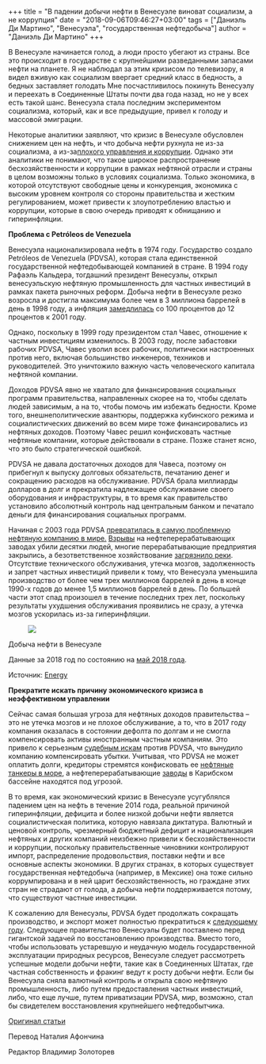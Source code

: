 +++
title = "В падении добычи нефти в Венесуэле виноват социализм, а не коррупция"
date = "2018-09-06T09:46:27+03:00"
tags = ["Даниэль Ди Мартино", "Венесуэла", "государственная нефтедобыча"]
author = "Даниэль Ди Мартино"
+++

В Венесуэле начинается голод, а люди просто убегают из страны. Все это происходит в государстве с крупнейшими разведанными запасами нефти на планете. Я не наблюдал за этим кризисом по телевизору, я видел вживую как социализм ввергает средний класс в бедность, а бедных заставляет голодать Мне посчастливилось покинуть Венесуэлу и переехать в Соединенные Штаты почти два года назад, но не у всех есть такой шанс. Венесуэла стала последним экспериментом социализма, который, как и все предыдущие, привел к голоду и массовой эмиграции.

Некоторые аналитики заявляют, что кризис в Венесуэле обусловлен снижением цен на нефть, и что добыча нефти рухнула не из-за социализма, а из-за[плохого управления и коррупции](https://www.youtube.com/watch?v=IYfgvS0FA7U). Однако эти аналитики не понимают, что такое широкое распространение бесхозяйственности и коррупции в рамках нефтяной отрасли и страны в целом возможны только в условиях социализма. Только экономика, в которой отсутствуют свободные цены и конкуренция, экономика с высоким уровнем контроля со стороны правительства и жестким регулированием, может привести к злоупотреблению властью и коррупции, которые в свою очередь приводят к обнищанию и гиперинфляции.

**Проблема с Petróleos de Venezuela**

Венесуэла национализировала нефть в 1974 году. Государство создало Petróleos de Venezuela (PDVSA), которая стала единственной государственной нефтедобывающей компанией в стране. В 1994 году Рафаэль Кальдера, тогдашний президент Венесуэлы, открыл венесуэльскую нефтяную промышленность для частных инвестиций в рамках пакета рыночных реформ. Добыча нефти в Венесуэле резко возросла и достигла максимума более чем в 3 миллиона баррелей в день в 1998 году, а инфляция [замедлилась](https://data.worldbank.org/indicator/FP.CPI.TOTL.ZG?end=2001&locations=VE&start=1993) со 100 процентов до 12 процентов к 2001 году.

Однако, поскольку в 1999 году президентом стал Чавес, отношение к частным инвестициям изменилось. В 2003 году, после забастовки рабочих PDVSA, Чавес уволил всех рабочих, политически настроенных против него, включая большинство инженеров, техников и руководителей. Это уничтожило важную часть человеческого капитала нефтяной компании.

Доходов PDVSA явно не хватало для финансирования социальных программ правительства, направленных скорее на то, чтобы сделать людей зависимым, а на то, чтобы помочь им избежать бедности. Кроме того, внешнеполитические авантюры, поддержка кубинского режима и социалистических движений во всем мире тоже финансировались из нефтяных доходов. Поэтому Чавес решил конфисковать частные нефтяные компании, которые действовали в стране. Позже станет ясно, что это было стратегической ошибкой.

PDVSA не давала достаточных доходов для Чавеса, поэтому он прибегнул к выпуску долговых обязательств, печатанию денег и сокращению расходов на обслуживание. PDVSA брала миллиарды долларов в долг и прекратила надлежащее обслуживание своего оборудования и инфраструктуры, в то время как правительство установило абсолютный контроль над центральным банком и печатало деньги для финансирования социальных программ.

Начиная с 2003 года PDVSA [превратилась в самую проблемную нефтяную компанию в мире.](https://www.forbes.com/sites/stevehanke/2017/03/06/venezuelas-pdvsa-the-worlds-worst-oil-company/#3a5b74c24105) [Взрывы](https://www.theguardian.com/world/2012/aug/26/venezuela-refinery-explosion-death-toll) на нефтеперерабатывающих заводах убили десятки людей, многие перерабатывающие предприятия закрылись, а безответственное хозяйствование [загрязнило реки](https://www.express.co.uk/news/world/301683/Pipeline-spill-contaminates-river). Отсутствие технического обслуживания, утечка мозгов, задолженность и запрет частных инвестиций привели к тому, что Венесуэла уменьшила производство от более чем трех миллионов баррелей в день в конце 1990-х годов до менее 1,5 миллионов баррелей в день. По большей части этот спад произошел в течение последних трех лет, поскольку результаты ухудшения обслуживания проявились не сразу, а утечка мозгов ускорилась из-за гиперинфляции.

<figure><img src="/socialism-not-corruption-to-blame-for-venezuela-s-oil-production-drop/9ae62862ff0051b1b7241.png"><figcaption></figcaption></figure>

Добыча нефти в Венесуэле

Данные за 2018 год по состоянию на [май 2018 года](https://www.reuters.com/article/us-oil-opec-survey/opec-may-oil-output-hits-new-low-on-nigeria-venezuela-reuters-survey-idUSKCN1IW1UG).

Источник:&nbsp;<u>Energy </u>

**Прекратите искать причину экономического кризиса в неэффективном управлении**

Сейчас самая большая угроза для нефтяных доходов правительства – это не утечка мозгов и не плохое обслуживание, а то, что в 2017 году компания оказалась в состоянии дефолта по долгам и не смогла компенсировать активы иностранным частным компаниям. Это привело к серьезным [судебным искам](https://www.wsj.com/articles/conocophillips-wins-2-billion-ruling-against-venezuelan-oil-company-1524686895) против PDVSA, что вынудило компанию компенсировать убытки. Учитывая, что PDVSA не может оплатить долги, кредиторы стремятся конфисковать ее [нефтяные танкеры в море](https://oilprice.com/Latest-Energy-News/World-News/Conoco-Proceeds-With-More-PDVSA-Asset-Seizures.html), а нефтеперерабатывающие [заводы](https://www.caribbean-council.org/venezuela-lose-strategic-refining-hub-curacao/) в Карибском бассейне находятся под угрозой.

В то время, как экономический кризис в Венесуэле усугублялся падением цен на нефть в течение 2014 года, реальной причиной гиперинфляции, дефицита и более низкой добычи нефти является социалистическая политика, которую навязала диктатура. Валютный и ценовой контроль, чрезмерный бюджетный дефицит и национализация нефтяных и других компаний неизбежно привели к бесхозяйственности и коррупции, поскольку правительственные чиновники контролируют импорт, распределение продовольствия, поставки нефти и все основные аспекты экономики. В других странах, в которых существует государственная нефтедобыча (например, в Мексике) она тоже сильно коррумпирована и в ней царит бесхозяйственность, но граждане этих стран не страдают от голода, а добыча нефти поддерживается потому, что существуют частные инвестиции.

К сожалению для Венесуэлы, PDVSA будет продолжать сокращать производство, и экспорт может полностью прекратиться к [следующему году](https://oilprice.com/Energy/Energy-General/Venezuela-Wont-Have-Enough-Oil-To-Export-By-2019.html). Следующее правительство Венесуэлы будет поставлено перед гигантской задачей по восстановлению производства. Вместо того, чтобы использовать устаревшую и неудачную модель государственной эксплуатации природных ресурсов, Венесуэле следует рассмотреть успешные модели добычи нефти, такие как в Соединенных Штатах, где частная собственность и фракинг ведут к росту добычи нефти. Если бы Венесуэла сняла валютный контроль и открыла свою нефтяную промышленность, либо путем предоставления частных инвестиций, либо, что еще лучше, путем приватизации PDVSA, мир, возможно, стал бы свидетелем восстановления крупнейшего нефтедобытчика.

[Оригинал статьи](https://fee.org/articles/socialism-not-corruption-to-blame-for-venezuela-s-oil-production-drop)

Перевод Наталия Афончина

Редактор Владимир Золоторев
